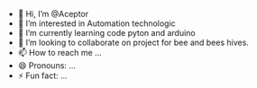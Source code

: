 - 👋 Hi, I’m @Aceptor
- 👀 I’m interested in Automation technologic
- 🌱 I’m currently learning code pyton and arduino
- 💞️ I’m looking to collaborate on project for bee and bees hives.
- 📫 How to reach me ...
- 😄 Pronouns: ...
- ⚡ Fun fact: ...

<!---
Aceptor/Aceptor is a ✨ special ✨ repository because its `README.md` (this file) appears on your GitHub profile.
You can click the Preview link to take a look at your changes.
--->

